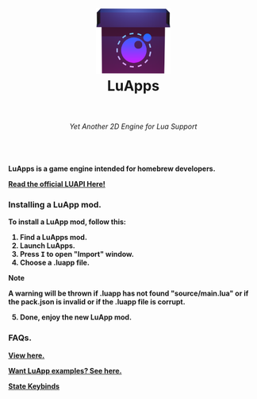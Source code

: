 <h1 align="center">
  <br>
  <a href="https://github.com/NAEL2XD/LuApps">
    <img src="/projIcons/iconOG.png" alt="LuApps" width="150">
  </a>
  <br>
  <b>LuApps</b>
  <br>
</h1>

<h4 align="center">
<br>
<b><h6>Yet Another 2D Engine for Lua Support</h6><b>
<br>
</h4>

LuApps is a game engine intended for homebrew developers.

[Read the official LUAPI Here!](<https://github.com/NAEL2XD/LuApps/wiki/All-LUA-APIs.-(Functions,-Variables-and-Events.)>)

### Installing a LuApp mod.

To install a LuApp mod, follow this:

1. Find a LuApps mod.
2. Launch LuApps.
3. Press <kbd>I</kbd> to open "Import" window.
4. Choose a .luapp file.

> [!NOTE]
> A warning will be thrown if .luapp has not found "source/main.lua" or if the pack.json is invalid or if the .luapp file is corrupt.

5. Done, enjoy the new LuApp mod.

### FAQs.

[View here.](https://github.com/NAEL2XD/LuApps/wiki)

[Want LuApp examples? See here.](https://github.com/NAEL2XD/LuApps/wiki/LuApp-Examples)

[State Keybinds](https://github.com/NAEL2XD/LuApps/wiki/State-Keybinds)
